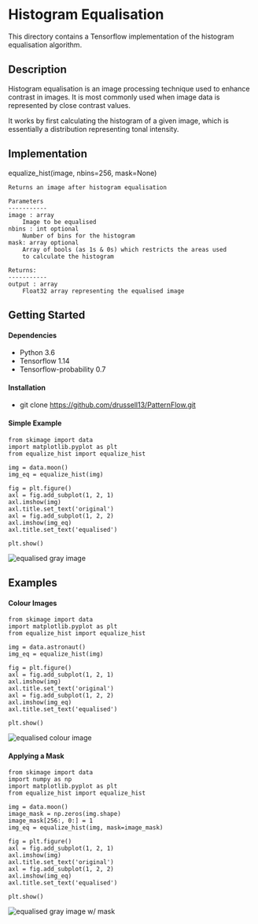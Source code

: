 # Histogram Equalisation
This directory contains a Tensorflow implementation of the histogram equalisation algorithm.

## Description

Histogram equalisation is an image processing technique used to enhance contrast in images.
It is most commonly used when image data is represented by close contrast values.

It works by first calculating the histogram of a given image, which is essentially a distribution
representing tonal intensity. 

## Implementation
equalize_hist(image, nbins=256, mask=None)

    Returns an image after histogram equalisation

    Parameters
    -----------
    image : array
        Image to be equalised
    nbins : int optional
        Number of bins for the histogram
    mask: array optional
        Array of bools (as 1s & 0s) which restricts the areas used
        to calculate the histogram

    Returns:
    -----------
    output : array
        Float32 array representing the equalised image

## Getting Started

#### Dependencies
* Python 3.6
* Tensorflow 1.14
* Tensorflow-probability 0.7

#### Installation

* git clone https://github.com/drussell13/PatternFlow.git

#### Simple Example
    
    from skimage import data
    import matplotlib.pyplot as plt
    from equalize_hist import equalize_hist
    
    img = data.moon()
    img_eq = equalize_hist(img)
    
    fig = plt.figure()
    axl = fig.add_subplot(1, 2, 1)
    axl.imshow(img)
    axl.title.set_text('original')
    axl = fig.add_subplot(1, 2, 2)
    axl.imshow(img_eq)
    axl.title.set_text('equalised')
    
    plt.show()
    
![equalised gray image](https://github.com/drussell13/PatternFlow/blob/histogram-equalisation/image/histogram_equalisation/simple.png)

## Examples

#### Colour Images

    from skimage import data
    import matplotlib.pyplot as plt
    from equalize_hist import equalize_hist
    
    img = data.astronaut()
    img_eq = equalize_hist(img)
    
    fig = plt.figure()
    axl = fig.add_subplot(1, 2, 1)
    axl.imshow(img)
    axl.title.set_text('original')
    axl = fig.add_subplot(1, 2, 2)
    axl.imshow(img_eq)
    axl.title.set_text('equalised')
    
    plt.show()
    
![equalised colour image](https://github.com/drussell13/PatternFlow/blob/histogram-equalisation/image/histogram_equalisation/colour.png)
    
#### Applying a Mask
    
    from skimage import data
    import numpy as np
    import matplotlib.pyplot as plt
    from equalize_hist import equalize_hist
    
    img = data.moon()
    image_mask = np.zeros(img.shape)
    image_mask[256:, 0:] = 1
    img_eq = equalize_hist(img, mask=image_mask)
    
    fig = plt.figure()
    axl = fig.add_subplot(1, 2, 1)
    axl.imshow(img)
    axl.title.set_text('original')
    axl = fig.add_subplot(1, 2, 2)
    axl.imshow(img_eq)
    axl.title.set_text('equalised')
    
    plt.show()
    
![equalised gray image w/ mask](https://github.com/drussell13/PatternFlow/blob/histogram-equalisation/image/histogram_equalisation/mask.png)
